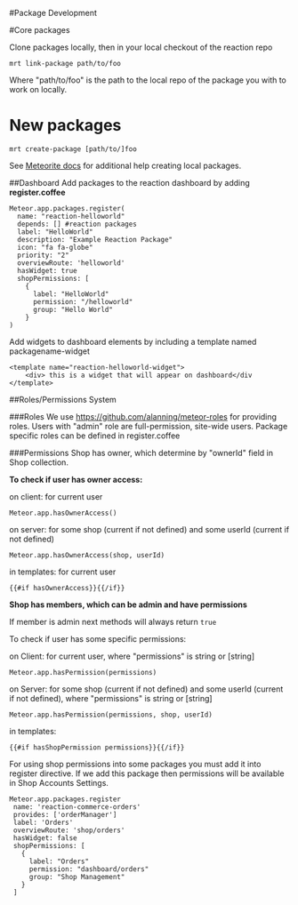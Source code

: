 #Package Development

#Core packages

Clone packages locally, then in your local checkout of the reaction repo

    mrt link-package path/to/foo

Where "path/to/foo" is the path to the local repo of the package you with to work on locally.


# New packages

    mrt create-package [path/to/]foo


See [Meteorite docs](https://github.com/oortcloud/meteorite/) for additional help creating local packages.


##Dashboard
Add packages to the reaction dashboard by adding **register.coffee**

    Meteor.app.packages.register(
      name: "reaction-helloworld"
      depends: [] #reaction packages
      label: "HelloWorld"
      description: "Example Reaction Package"
      icon: "fa fa-globe"
      priority: "2"
      overviewRoute: 'helloworld'
      hasWidget: true
      shopPermissions: [
        {
          label: "HelloWorld"
          permission: "/helloworld"
          group: "Hello World"
        }
    )

Add widgets to dashboard elements by including a template named packagename-widget

    <template name="reaction-helloworld-widget">
        <div> this is a widget that will appear on dashboard</div
    </template>

##Roles/Permissions System

###Roles
We use https://github.com/alanning/meteor-roles for providing roles.
Users with "admin" role are full-permission, site-wide users. Package specific roles can be defined in register.coffee

###Permissions
Shop has owner, which determine by "ownerId" field in Shop collection.

**To check if user has owner access:**

on client: for current user

    Meteor.app.hasOwnerAccess()

on server: for some shop (current if not defined) and some userId (current if not defined)

    Meteor.app.hasOwnerAccess(shop, userId)

in templates: for current user

    {{#if hasOwnerAccess}}{{/if}}

**Shop has members, which can be admin and have permissions**

If member is admin next methods will always return `true`

To check if user has some specific permissions:

on Client: for current user, where "permissions" is string or [string]

    Meteor.app.hasPermission(permissions)

on Server: for some shop (current if not defined) and some userId (current if not defined), where "permissions" is string or [string]

    Meteor.app.hasPermission(permissions, shop, userId)

in templates:

    {{#if hasShopPermission permissions}}{{/if}}


For using shop permissions into some packages you must add it into register directive.
If we add this package then permissions will be available in Shop Accounts Settings.

    Meteor.app.packages.register
     name: 'reaction-commerce-orders'
     provides: ['orderManager']
     label: 'Orders'
     overviewRoute: 'shop/orders'
     hasWidget: false
     shopPermissions: [
       {
         label: "Orders"
         permission: "dashboard/orders"
         group: "Shop Management"
       }
     ]